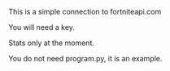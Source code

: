 This is a simple connection to fortniteapi.com

You will need a key.

Stats only at the moment.

You do not need program.py, it is an example.
